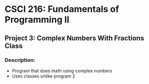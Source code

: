 # CSCI 216: Fundamentals of Programming II
## Project 3: Complex Numbers With Fractions Class
### Description:
* Program that does math using complex numbers 
* Uses classes unlike program 2
